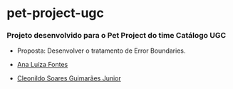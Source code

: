 # pet-project-ugc

### Projeto desenvolvido para o Pet Project do time Catálogo UGC

- Proposta: Desenvolver o tratamento de Error Boundaries.

- [Ana Luíza Fontes](http://gitlab.internal.b2w.io/ana.fontes1)<br/>
- [Cleonildo Soares Guimarães Junior](http://gitlab.internal.b2w.io/cleonildo.junior1)
